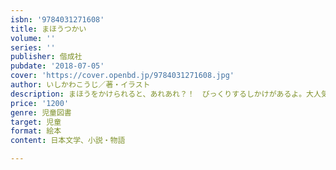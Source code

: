 ```yaml
---
isbn: '9784031271608'
title: まほうつかい
volume: ''
series: ''
publisher: 偕成社
pubdate: '2018-07-05'
cover: 'https://cover.openbd.jp/9784031271608.jpg'
author: いしかわこうじ／著・イラスト
description: まほうをかけられると、あれあれ？！　びっくりするしかけがあるよ。大人気『おめんです』につづく、読み聞かせにぴったりの絵本。
price: '1200'
genre: 児童図書
target: 児童
format: 絵本
content: 日本文学、小説・物語

---
```

